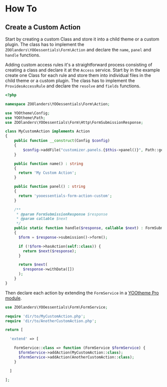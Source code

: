 # How To

## Create a Custom Action

Start by creating a custom Class and store it into a child theme or a custom plugin. The class has to implement the `ZOOlanders\YOOessentials\Form\Action` and declare the `name`, `panel` and `handle` functions.

Adding custom access rules it's a straightforward process consisting of creating a class and declare it at the `Access` service. Start by in the example create one Class for each rule and store them into individual files in the child theme or a custom plugin. The class has to implement the `ProvidesAccessRule` and declare the `resolve` and `fields` functions.

```php
<?php

namespace ZOOlanders\YOOessentials\Form\Action;

use YOOtheme\Config;
use YOOtheme\Path;
use ZOOlanders\YOOessentials\Form\Http\FormSubmissionResponse;

class MyCustomAction implements Action
{
    public function __construct(Config $config)
    {
        $config->addFile("customizer.panels.{$this->panel()}", Path::get('../action-panel.json'));
    }

    public function name() : string
    {
      return 'My Custom Action';
    }

    public function panel() : string
    {
      return 'yooessentials-form-action-custom';
    }

    /**
     * @param FormSubmissionResponse $response
     * @param callable $next
     */
    public static function handle($response, callable $next) : FormSubmissionResponse
    {
      $form = $response->submission()->form();

      if (!$form->hasAction(self::class)) {
        return $next($response);
      }

      return $next(
        $response->withData([])
      );
    }
}
```

Then declare each action by extending the `FormService` in a [YOOtheme Pro module](https://yootheme.com/support/yootheme-pro/joomla/developers-modules).

```php
use ZOOlanders\YOOessentials\Form\FormService;

require 'dir/to/MyCustomAction.php';
require 'dir/to/AnotherCustomAction.php';

return [

  'extend' => [

    FormService::class => function (FormService $formService) {
      $formService->addAction(MyCustomAction::class);
      $formService->addAction(AnotherCustomAction::class);
    }

  ]

];
```
